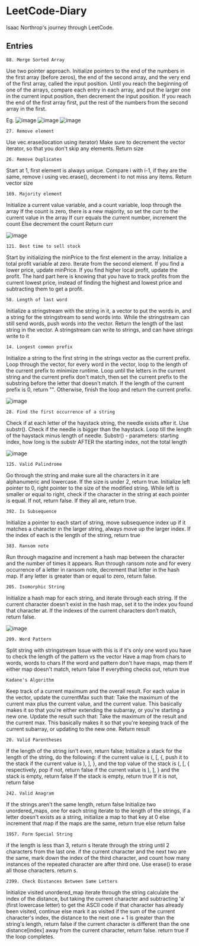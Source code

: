 # LeetCode-Diary
Isaac Northrop's journey through LeetCode.
## Entries

	88. Merge Sorted Array

Use two pointer approach. Initialize pointers to the end of the numbers in the first array (before zeros), the end of the second array, and the very end of the first array, called the input position. Until you reach the beginning of one of the arrays, compare each entry in each array, and put the larger one in the current input position, then decrement the input position. If you reach the end of the first array first, put the rest of the numbers from the second array in the first.

Eg.
![image](https://github.com/user-attachments/assets/f284da96-bd86-4e5a-931b-3dc56360a0c9)
![image](https://github.com/user-attachments/assets/8e695d36-883e-4185-a6f0-f2c00db6be18)
![image](https://github.com/user-attachments/assets/57220344-737a-457b-b618-ff8f7ba9ebf2)

	27. Remove element
Use vec.erase(location using iterator)
Make sure to decrement the vector iterator, so that you don't skip any elements.
Return size

	26. Remove Duplicates
Start at 1, first element is always unique. Compare i with i-1, if they are the same, remove i using vec.erase(), decrement i to not miss any items.
Return vector size

	169. Majority element
Initialize a current value variable, and a count variable, loop through the array
If the count is zero, there is a new majority, so set the curr to the current value in the array
If curr equals the current number, increment the count
Else decrement the count
Return curr

![image](https://github.com/user-attachments/assets/d9df1442-3765-4d77-9e85-55097174fd2b)

	121. Best time to sell stock
Start by initializing the minPrice to the first element in the array. Initialize a total profit variable at zero. Iterate from the second element. If you find a lower price, update minPrice. If you find higher local profit, update the profit. The hard part here is knowing that you have to track profits from the current lowest price, instead of finding the highest and lowest price and subtracting them to get a profit.

	58. Length of last word
Initialize a stringstream with the string in it, a vector to put the words in, and a string for the stringstream to send words into. While the stringstream can still send words, push words into the vector. Return the length of the last string in the vector.
A stringstream can write to strings, and can have strings write to it

	14. Longest common prefix
Initialize a string to the first string in the strings vector as the current prefix. Loop through the vector, for every word in the vector, loop to the length of the current prefix to minimize runtime. Loop until the letters in the current string and the current prefix don't match, then set the current prefix to the substring before the letter that doesn't match. If the length of the current prefix is 0, return "". Otherwise, finish the loop and return the current prefix.

![image](https://github.com/user-attachments/assets/ce6189b9-5259-463c-9efc-78552c9d2fdb)

	28. Find the first occurrence of a string
Check if at each letter of the haystack string, the needle exists after it. Use substr(). Check if the needle is bigger than the haystack. Loop till the length of the haystack minus length of needle.
Substr() - parameters: starting index, how long is the substr AFTER the starting index, not the total length

![image](https://github.com/user-attachments/assets/3d1346e9-0530-45a7-9d1d-d4fd9f35652e)

	125. Valid Palindrome
Go through the string and make sure all the characters in it are alphanumeric and lowercase. If the size is under 2, return true. Initialize left pointer to 0, right pointer to the size of the modified string. While left is smaller or equal to right, check if the character in the string at each pointer is equal. If not, return false. If they all are, return true.

	392. Is Subsequence
Initialize a pointer to each start of string, move subsequence index up if it matches a character in the larger string, always move up the larger index. If the index of each is the length of the string, return true

	383. Ransom note
Run through magazine and increment a hash map between the character and the number of times it appears. Run through ransom note and for every occurrence of a letter in ransom note, decrement that letter in the hash map. If any letter is greater than or equal to zero, return false.

	205. Isomorphic String
Initialize a hash map for each string, and iterate through each string. If the current character doesn't exist in the hash map, set it to the index you found that character at. If the indexes of the current characters don’t match, return false.

![image](https://github.com/user-attachments/assets/9ff8989e-bdf6-4d02-a57a-766bb8ee592e)

	209. Word Pattern
Split string with stringstream
	Issue with this is if it's only one word you have to check the length of the pattern vs the vector
Have a map from chars to words, words to chars
If the word and pattern don't have maps, map them
If either map doesn't match, return false
If everything checks out, return true

	Kadane's Algorithm
Keep track of a current maximum and the overall result. For each value in the vector, update the currentMax such that:
	Take the maximum of the current max plus the current value, and the current value. This basically makes it so that you're either extending the subarray, or you're starting a new one.
Update the result such that:
	Take the maximum of the result and the current max. This basically makes it so that you're keeping track of the current subarray, or updating to the new one.
Return result

	20. Valid Parentheses
 If the length of the string isn't even, return false;
 Initialize a stack
 for the length of the string, do the following:
	if the current value is (, [, {, push it to the stack
 	if the current value is ), ], }, and the top value of the stack is (, [, { respectively, pop
  	if not, return false
   	if the current value is ), ], } and the stack is empty, return false
If the stack is empty, return true
If it is not, return false

	242. Valid Anagram
 If the strings aren't the same length, return false
 Initialize two unordered_maps, one for each string
 iterate to the length of the strings, if a letter doesn't exists as a string, initialize a map to that key at 0
 else increment that map
 if the maps are the same, return true
 else return false

 	1957. Form Special String
if the length is less than 3, return s
Iterate through the string until 2 characters from the last one.
if the current character and the next two are the same, mark down the index of the third character, and count how many instances of the repeated character are after third one.
Use erase() to erase all those characters.
return s.

	2399. Check Distances Between Same Letters
 Initialize visited unordered_map
 iterate through the string
 calculate the index of the distance, but taking the current character and subtracting 'a' (first lowercase letter) to get the ASCII code
 if that character has already been visited, continue
 else mark it as visited
 if the sum of the current character's index, the distance to the next one + 1 is greater than the string's length, return false
 if the current character is different than the one distance[index] away from the current character, return false.
 return true if the loop completes.
  















